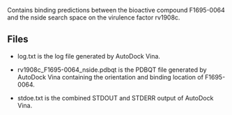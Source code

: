 Contains binding predictions between the bioactive compound F1695-0064 and the nside search space on the virulence factor rv1908c.

## Files

- log.txt is the log file generated by AutoDock Vina.

- rv1908c_F1695-0064_nside.pdbqt is the PDBQT file generated by AutoDock Vina containing the orientation and binding location of F1695-0064.

- stdoe.txt is the combined STDOUT and STDERR output of AutoDock Vina.

